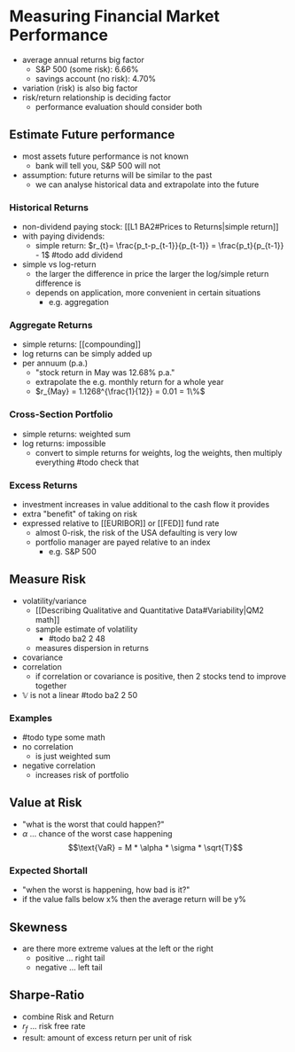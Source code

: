 # Measuring Financial Market Performance
- average annual returns big factor
	- S&P 500 (some risk): 6.66%
	- savings account (no risk): 4.70%
- variation (risk) is also big factor
- risk/return relationship is deciding factor
	- performance evaluation should consider both

## Estimate Future performance
- most assets future performance is not known
	- bank will tell you, S&P 500 will not
- assumption: future returns will be similar to the past
	- we can analyse historical data and extrapolate into the future

### Historical Returns
- non-dividend paying stock: [[L1 BA2#Prices to Returns|simple return]]
- with paying dividends:
	- simple return: $r_{t}= \frac{p_t-p_{t-1}}{p_{t-1}} = \frac{p_t}{p_{t-1}} - 1$ #todo add dividend
- simple vs log-return
	- the larger the difference in price the larger the log/simple return difference is
	- depends on application, more convenient in certain situations
		- e.g. aggregation

### Aggregate Returns
- simple returns: [[compounding]]
- log returns can be simply added up
- per annuum (p.a.)
	- "stock return in May was 12.68% p.a."
	- extrapolate the e.g. monthly return for a whole year
	- $r_{May} = 1.1268^{\frac{1}{12}} = 0.01 = 1\%$

### Cross-Section Portfolio
- simple returns: weighted sum
- log returns: impossible
	- convert to simple returns for weights, log the weights, then multiply everything #todo check that

### Excess Returns
- investment increases in value additional to the cash flow it provides
- extra "benefit" of taking on risk
- expressed relative to [[EURIBOR]] or [[FED]] fund rate
	- almost 0-risk, the risk of the USA defaulting is very low
	- portfolio manager are payed relative to an index
		- e.g. S&P 500

## Measure Risk
- volatility/variance
	- [[Describing Qualitative and Quantitative Data#Variability|QM2 math]]
	- sample estimate of volatility
		- #todo ba2 2 48
	- measures dispersion in returns
- covariance
- correlation
	- if correlation or covariance is positive, then 2 stocks tend to improve together
- $\mathbb{V}$ is not a linear #todo ba2 2 50 
### Examples
- #todo type some math
- no correlation
	- is just weighted sum
- negative correlation
	- increases risk of portfolio

## Value at Risk
- "what is the worst that could happen?"
- $\alpha$ ... chance of the worst case happening
$$\text{VaR} = M * \alpha * \sigma * \sqrt{T}$$

### Expected Shortall
- "when the worst is happening, how bad is it?"
- if the value falls below x% then the average return will be y%

## Skewness
- are there more extreme values at the left or the right
	- positive ... right tail
	- negative ... left tail

## Sharpe-Ratio
- combine Risk and Return
- $r_f$ ... risk free rate
- result: amount of excess return per unit of risk